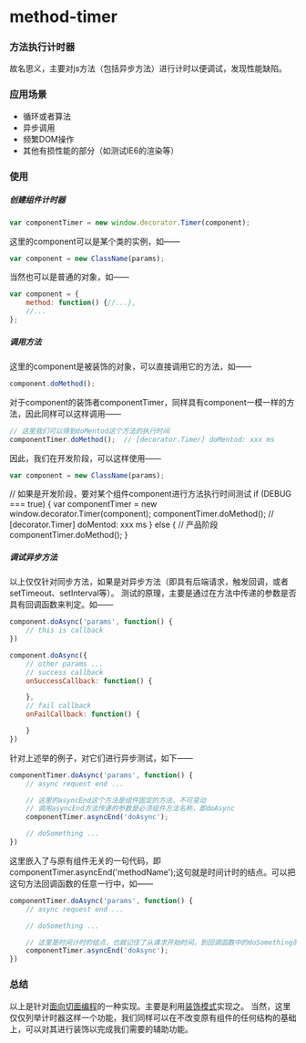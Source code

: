 method-timer
============

### 方法执行计时器
故名思义，主要对js方法（包括异步方法）进行计时以便调试，发现性能缺陷。

### 应用场景
* 循环或者算法
* 异步调用
* 频繁DOM操作
* 其他有损性能的部分（如测试IE6的渲染等）

### 使用
##### 创建组件计时器
```javascript
var componentTimer = new window.decorator.Timer(component);
```
这里的component可以是某个类的实例，如——
```javascript
var component = new ClassName(params);
```

当然也可以是普通的对象，如——
```javascript
var component = {
	method: function() {//...},
	//...
};
```
##### 调用方法
这里的component是被装饰的对象，可以直接调用它的方法，如——
```javascript
component.doMethod();
```
对于component的装饰者componentTimer，同样具有component一模一样的方法，因此同样可以这样调用——
```javascript
// 这里我们可以得到doMentod这个方法的执行时间
componentTimer.doMethod();	// [decorator.Timer] doMentod: xxx ms
```

因此，我们在开发阶段，可以这样使用——
```javascript
var component = new ClassName(params);
```

// 如果是开发阶段，要对某个组件component进行方法执行时间测试
if (DEBUG === true) {
	var componentTimer = new window.decorator.Timer(component);
	componentTimer.doMethod();	// [decorator.Timer] doMentod: xxx ms
} else {	// 产品阶段
	componentTimer.doMethod();
}

##### 调试异步方法
以上仅仅针对同步方法，如果是对异步方法（即具有后端请求，触发回调，或者setTimeout、setInterval等）。
测试的原理，主要是通过在方法中传递的参数是否具有回调函数来判定。如——
```javascript
component.doAsync('params', function() {
	// this is callback
})

component.doAsync({
	// other params ...
	// success callback
	onSuccessCallback: function() {

	},
	// fail callback
	onFailCallback: function() {

	}
})
```
针对上述举的例子，对它们进行异步测试，如下——
```javascript
componentTimer.doAsync('params', function() {
	// async request end ...

	// 这里的asyncEnd这个方法是组件固定的方法，不可变动
	// 调用asyncEnd方法传递的参数是必须组件方法名称，即doAsync
	componentTimer.asyncEnd('doAsync');

	// doSomething ...
})
```
这里嵌入了与原有组件无关的一句代码，即componentTimer.asyncEnd('methodName');这句就是时间计时的结点。可以把这句方法回调函数的任意一行中，如——

```javascript
componentTimer.doAsync('params', function() {
	// async request end ...

	// doSomething ...

	// 这里是时间计时的结点，也就记住了从请求开始时间，到回调函数中的doSomething的结束时间
	componentTimer.asyncEnd('doAsync');
})
```

### 总结
以上是针对[面向切面编程](http://baike.baidu.com/view/1865230.htm?fr=aladdin)的一种实现。主要是利用[装饰模式](http://baike.baidu.com/view/2787758.htm)实现之。
当然，这里仅仅列举计时器这样一个功能，我们同样可以在不改变原有组件的任何结构的基础上，可以对其进行装饰以完成我们需要的辅助功能。
